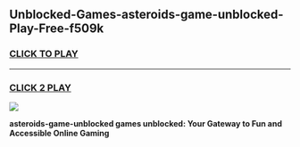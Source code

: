 
## Unblocked-Games-asteroids-game-unblocked-Play-Free-f509k
<h3>
<a href="https://premium76.site?title=asteroids-game-unblocked&ref=21A">CLICK TO PLAY</a></h3>
<hr>

<h3>
<a href="https://premium76.site?title=asteroids-game-unblocked&ref=21A">CLICK 2 PLAY</a>
  
</h3>

<a href="https://premium76.site?title=asteroids-game-unblocked&ref=21A"><img src="https://clearcache.store/games.png"></a>


**asteroids-game-unblocked games unblocked: Your Gateway to Fun and Accessible Online Gaming**
